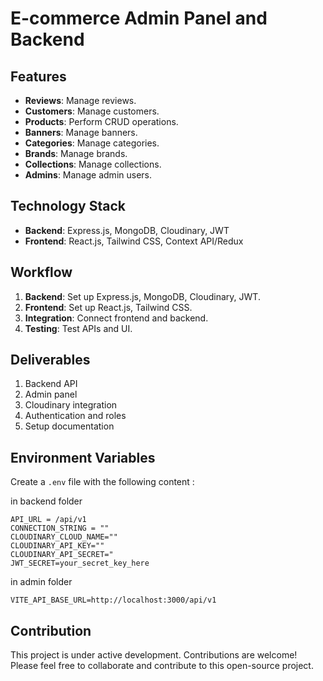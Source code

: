 
# E-commerce Admin Panel and Backend

## Features

- **Reviews**: Manage reviews.
- **Customers**: Manage customers.
- **Products**: Perform CRUD operations.
- **Banners**: Manage banners.
- **Categories**: Manage categories.
- **Brands**: Manage brands.
- **Collections**: Manage collections.
- **Admins**: Manage admin users.

## Technology Stack

- **Backend**: Express.js, MongoDB, Cloudinary, JWT
- **Frontend**: React.js, Tailwind CSS, Context API/Redux

## Workflow

1. **Backend**: Set up Express.js, MongoDB, Cloudinary, JWT.
2. **Frontend**: Set up React.js, Tailwind CSS.
3. **Integration**: Connect frontend and backend.
4. **Testing**: Test APIs and UI.

## Deliverables

1. Backend API
2. Admin panel
3. Cloudinary integration
4. Authentication and roles
5. Setup documentation

## Environment Variables

Create a `.env` file with the following content :

in backend folder 
```
API_URL = /api/v1
CONNECTION_STRING = ""
CLOUDINARY_CLOUD_NAME=""
CLOUDINARY_API_KEY=""
CLOUDINARY_API_SECRET="
JWT_SECRET=your_secret_key_here
```


in admin folder 

```
VITE_API_BASE_URL=http://localhost:3000/api/v1
```

## Contribution

This project is under active development. Contributions are welcome! Please feel free to collaborate and contribute to this open-source project.




